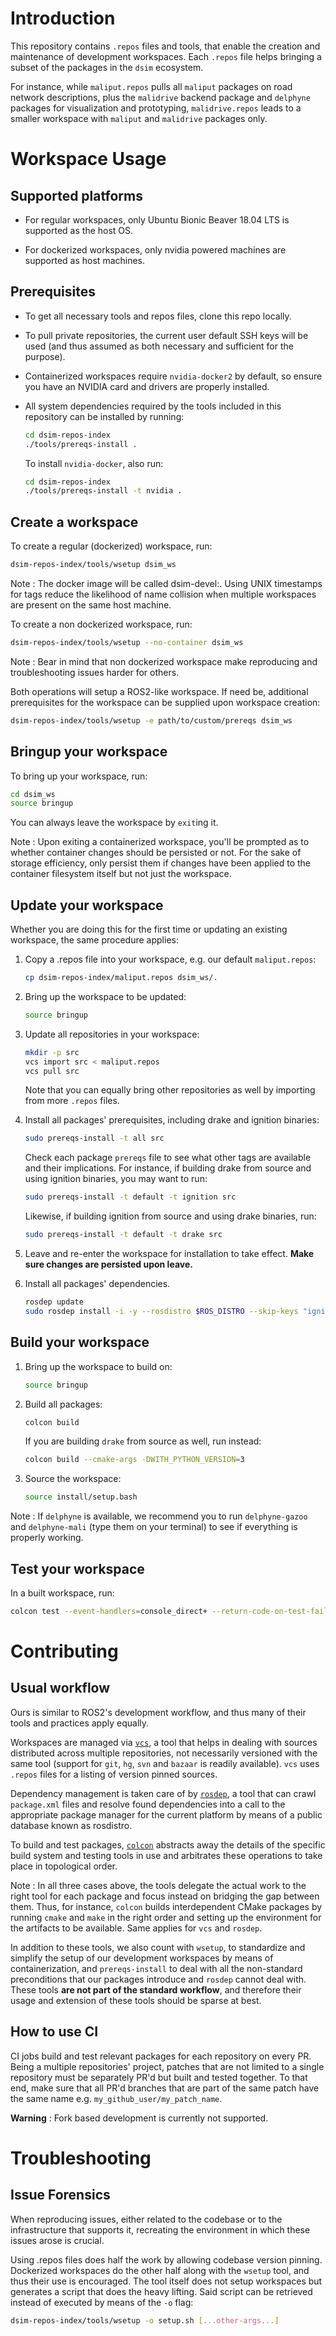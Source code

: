 # Introduction

This repository contains `.repos` files and tools, that enable the creation and 
maintenance of development workspaces. Each `.repos` file helps bringing a subset
of the packages in the `dsim` ecosystem. 

For instance, while `maliput.repos` pulls all `maliput` packages on road network
descriptions, plus the `malidrive` backend package and `delphyne` packages for
visualization and prototyping, `malidrive.repos` leads to a smaller workspace
with `maliput` and `malidrive` packages only.

# Workspace Usage

## Supported platforms

* For regular workspaces, only Ubuntu Bionic Beaver 18.04 LTS is supported as
  the host OS.

* For dockerized workspaces, only nvidia powered machines are supported as host
  machines.

## Prerequisites

* To get all necessary tools and repos files, clone this repo locally.

* To pull private repositories, the current user default SSH keys will be used
  (and thus assumed as both necessary and sufficient for the purpose).

* Containerized workspaces require `nvidia-docker2` by default, so ensure you have
  an NVIDIA card and drivers are properly installed.

* All system dependencies required by the tools included in this repository can
  be installed by running:

  ```sh
  cd dsim-repos-index
  ./tools/prereqs-install .
  ```
 
  To install `nvidia-docker`, also run:
  
  ```sh
  cd dsim-repos-index
  ./tools/prereqs-install -t nvidia .
  ```

## Create a workspace

To create a regular (dockerized) workspace, run:

```sh
dsim-repos-index/tools/wsetup dsim_ws
```

Note
:  The docker image will be called dsim-devel:<UNIX timestamp>. 
   Using UNIX timestamps for tags reduce the likelihood of name collision
   when multiple workspaces are present on the same host machine.

To create a non dockerized workspace, run:

```sh
dsim-repos-index/tools/wsetup --no-container dsim_ws
```

Note
:  Bear in mind that non dockerized workspace make reproducing and 
   troubleshooting issues harder for others.

Both operations will setup a ROS2-like workspace. If need be, additional prerequisites
for the workspace can be supplied upon workspace creation:

```sh
dsim-repos-index/tools/wsetup -e path/to/custom/prereqs dsim_ws
```

## Bringup your workspace 

To bring up your workspace, run:

```sh
cd dsim_ws
source bringup
```

You can always leave the workspace by `exit`ing it.

Note
:  Upon exiting a containerized workspace, you'll be prompted as to whether container changes 
   should be persisted or not. For the sake of storage efficiency, only persist them if changes
   have been applied to the container filesystem itself but not just the workspace.

## Update your workspace

Whether you are doing this for the first time or updating
an existing workspace, the same procedure applies:

1. Copy a .repos file into your workspace, e.g. our default `maliput.repos`:

   ```sh
   cp dsim-repos-index/maliput.repos dsim_ws/.
   ```

2. Bring up the workspace to be updated:

   ```sh
   source bringup
   ```

3. Update all repositories in your workspace:

   ```sh
   mkdir -p src
   vcs import src < maliput.repos
   vcs pull src
   ```
   
   Note that you can equally bring other repositories as well by importing from more
   `.repos` files.

4. Install all packages' prerequisites, including drake and ignition binaries:

   ```sh
   sudo prereqs-install -t all src
   ```

   Check each package `prereqs` file to see what other tags are available and their 
   implications. For instance, if building drake from source and using ignition 
   binaries, you may want to run:

   ```sh
   sudo prereqs-install -t default -t ignition src
   ```

   Likewise, if building ignition from source and using drake binaries, run:

   ```sh
   sudo prereqs-install -t default -t drake src
   ```

5. Leave and re-enter the workspace for installation to take effect.
   **Make sure changes are persisted upon leave.**

6. Install all packages' dependencies.

   ```sh
   rosdep update
   sudo rosdep install -i -y --rosdistro $ROS_DISTRO --skip-keys "ignition-transport5 ignition-msgs2 ignition-math5 ignition-common2 ignition-gui0 ignition-rendering0 libqt5multimedia5 pybind11 PROJ4" --from-paths src
   ```

## Build your workspace

1. Bring up the workspace to build on:

   ```sh
   source bringup
   ```

1. Build all packages:

   ```sh
   colcon build
   ```

   If you are building `drake` from source as well, run instead:

   ```sh
   colcon build --cmake-args -DWITH_PYTHON_VERSION=3
   ```

6. Source the workspace:

   ```sh
   source install/setup.bash
   ```

Note
: If `delphyne` is available, we recommend you to run `delphyne-gazoo` and `delphyne-mali` (type them on 
your terminal) to see if everything is properly working.

## Test your workspace

In a built workspace, run:

```sh
colcon test --event-handlers=console_direct+ --return-code-on-test-failure --packages-skip PROJ4 pybind11
```

# Contributing

## Usual workflow

Ours is similar to ROS2's development workflow, and thus many of their tools and practices apply equally.

Workspaces are managed via [`vcs`](https://github.com/dirk-thomas/vcstool), a tool that helps in dealing with
sources distributed across multiple repositories, not necessarily versioned with the same tool (support for `git`,
`hg`, `svn` and `bazaar` is readily available). `vcs` uses `.repos` files for a listing of version pinned sources.

Dependency management is taken care of by [`rosdep`](https://docs.ros.org/independent/api/rosdep/html/commands.html),
a tool that can crawl `package.xml` files and resolve found dependencies into a call to the appropriate package 
manager for the current platform by means of a public database known as rosdistro.

To build and test packages, [`colcon`](https://colcon.readthedocs.io/en/released/) abstracts away the details of the
specific build system and testing tools in use and arbitrates these operations to take place in topological order.

Note
:  In all three cases above, the tools delegate the actual work to the right tool for each package and 
focus instead on bridging the gap between them. Thus, for instance, `colcon` builds interdependent 
CMake packages by running `cmake` and `make` in the right order and setting up the environment for
the artifacts to be available. Same applies for `vcs` and `rosdep`.

In addition to these tools, we also count with `wsetup`, to standardize and simplify the setup of our 
development workspaces by means of containerization, and `prereqs-install` to deal with all the non-standard
preconditions that our packages introduce and `rosdep` cannot deal with. These tools **are not part of the 
standard workflow**, and therefore their usage and extension of these tools should be sparse at best.

## How to use CI

CI jobs build and test relevant packages for each repository on every PR.
Being a multiple repositories' project, patches that are not limited to
a single repository must be separately PR'd but built and tested together.
To that end, make sure that all PR'd branches that are part of the same patch
have the same name e.g. `my_github_user/my_patch_name`.

**Warning**
:  Fork based development is currently not supported.

# Troubleshooting

## Issue Forensics

When reproducing issues, either related to the codebase or to the infrastructure
that supports it, recreating the environment in which these issues arose is crucial.

Using .repos files does half the work by allowing codebase version pinning.
Dockerized workspaces do the other half along with the `wsetup` tool, and thus 
their use is encouraged. The tool itself does not setup workspaces but generates a 
script that does the heavy lifting. Said script can be retrieved instead of executed
by means of the `-o` flag:

```sh
dsim-repos-index/tools/wsetup -o setup.sh [...other-args...]
```

